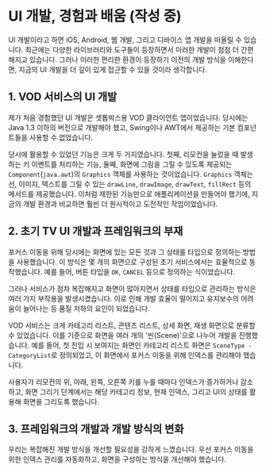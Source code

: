 # UI 개발, 경험과 배움 (작성 중)

UI 개발이라고 하면 iOS, Android, 웹 개발, 그리고 디바이스 앱 개발을 떠올릴 수 있습니다. 최근에는 다양한 라이브러리와 도구들이 등장하면서 이러한 개발이 점점 더 간편해지고 있습니다. 그러나 이러한 편리한 환경이 등장하기 이전의 개발 방식을 이해한다면, 지금의 UI 개발을 더 깊이 있게 접근할 수 있을 것이라 생각합니다.

## 1. VOD 서비스의 UI 개발

제가 처음 경험했던 UI 개발은 셋톱박스용 VOD 클라이언트 앱이었습니다. 당시에는 Java 1.3 이하의 버전으로 개발해야 했고, Swing이나 AWT에서 제공하는 기본 컴포넌트들을 사용할 수 없었습니다.

당시에 활용할 수 있었던 기능은 크게 두 가지였습니다. 첫째, 리모컨을 눌렀을 때 발생하는 키 이벤트를 처리하는 기능, 둘째, 화면에 그림을 그릴 수 있도록 제공되는 `Component`(`java.awt`)의 `Graphics` 객체를 사용하는 것이었습니다. `Graphics` 객체는 선, 이미지, 텍스트를 그릴 수 있는 `drawLine`, `drawImage`, `drawText`, `fillRect` 등의 메서드를 제공했습니다. 이처럼 제한된 기능만으로 애플리케이션을 만들어야 했기에, 지금의 개발 환경과 비교하면 훨씬 더 원시적이고 도전적인 작업이었습니다.

## 2. 초기 TV UI 개발과 프레임워크의 부재

포커스 이동을 위해 당시에는 화면에 있는 모든 것과 그 상태를 타입으로 정의하는 방법을 사용했습니다. 이 방식은 몇 개의 화면으로 구성된 초기 서비스에서는 효율적으로 동작했습니다. 예를 들어, 버튼 타입을 `OK`, `CANCEL` 등으로 정의하는 식이었습니다.

그러나 서비스가 점차 복잡해지고 화면이 많아지면서 상태를 타입으로 관리하는 방식은 여러 가지 부작용을 발생시켰습니다. 이로 인해 개발 효율이 떨어지고 유지보수의 어려움이 늘어나는 등 품질 저하의 요인이 되었습니다.

VOD 서비스는 크게 카테고리 리스트, 콘텐츠 리스트, 상세 화면, 재생 화면으로 분류할 수 있었습니다. 이를 기준으로 화면을 여러 개의 '씬(Scene)'으로 나누어 개발을 진행했습니다. 예를 들어, 첫 진입 시 보여지는 화면인 카테고리 리스트 화면은 `SceneType - CategoryList`로 정의되었고, 이 화면에서 포커스 이동을 위해 인덱스를 관리해야 했습니다.

사용자가 리모컨의 위, 아래, 왼쪽, 오른쪽 키를 누를 때마다 인덱스가 증가하거나 감소하고, 화면 그리기 단계에서는 해당 카테고리 정보, 현재 인덱스, 그리고 UI의 상태를 활용해 화면을 그리도록 했습니다.

## 3. 프레임워크의 개발과 개발 방식의 변화
우리는 복잡해진 개발 방식을 개선할 필요성을 강하게 느꼈습니다.
우선 포커스 이동을 위한 인덱스 관리를 자동화하고, 화면을 구성하는 방식을 개선해야 했습니다.
